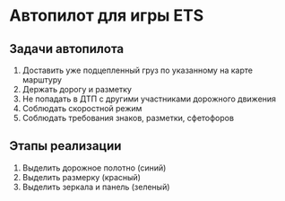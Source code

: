 # Автопилот для игры ETS

## Задачи автопилота
1) Доставить уже подцепленный груз по указанному на карте марштуру
2) Держать дорогу и разметку
3) Не попадать в ДТП с другими участниками дорожного движения
4) Соблюдать скоростной режим
5) Соблюдать требования знаков, разметки, сфетофоров

## Этапы реализации
1) Выделить дорожное полотно (синий)
2) Выделить размерку (красный)
3) Выделить зеркала и панель (зеленый)
